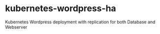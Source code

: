 # kubernetes-wordpress-ha
Kubernetes Wordpress deployment with replication for both Database and Webserver
